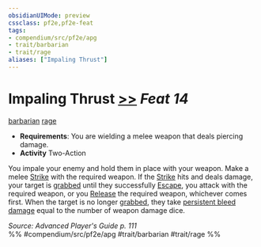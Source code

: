 ```yaml
---
obsidianUIMode: preview
cssclass: pf2e,pf2e-feat
tags:
- compendium/src/pf2e/apg
- trait/barbarian
- trait/rage
aliases: ["Impaling Thrust"]
---
```

# Impaling Thrust  [>>](../../rules/core-rulebook/chapter-9-playing-the-game.md#Actions "Two-Action") *Feat 14*  
[barbarian](../../rules/traits/barbarian.md)  [rage](../../rules/traits/rage.md)  

- **Requirements**: You are wielding a melee weapon that deals piercing damage.
- **Activity** Two-Action

You impale your enemy and hold them in place with your weapon. Make a melee [Strike](../../rules/actions/strike.md) with the required weapon. If the [Strike](../../rules/actions/strike.md) hits and deals damage, your target is [grabbed](../../rules/conditions.md#Grabbed) until they successfully [Escape](../../rules/actions/escape.md), you attack with the required weapon, or you [Release](../../rules/actions/release.md) the required weapon, whichever comes first. When the target is no longer [grabbed](../../rules/conditions.md#Grabbed), they take [persistent bleed damage](../../rules/conditions.md#Persistent%20Damage) equal to the number of weapon damage dice.

*Source: Advanced Player's Guide p. 111*  
%% #compendium/src/pf2e/apg #trait/barbarian #trait/rage %%